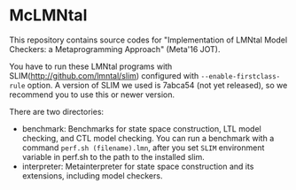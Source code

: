 # McLMNtal

This repository contains source codes for "Implementation of LMNtal Model Checkers: a Metaprogramming Approach" (Meta'16 JOT).

You have to run these LMNtal programs with SLIM(http://github.com/lmntal/slim) configured with `--enable-firstclass-rule` option.
A version of SLIM we used is 7abca54 (not yet released), so we recommend you to use this or newer version.

There are two directories:
- benchmark:
  Benchmarks for state space construction, LTL model checking, and CTL model checking.
  You can run a benchmark with a command `perf.sh (filename).lmn`,
  after you set `SLIM` environment variable in perf.sh to the path to the installed slim.
- interpreter:
  Metainterpreter for state space construction and its extensions, including model checkers.
